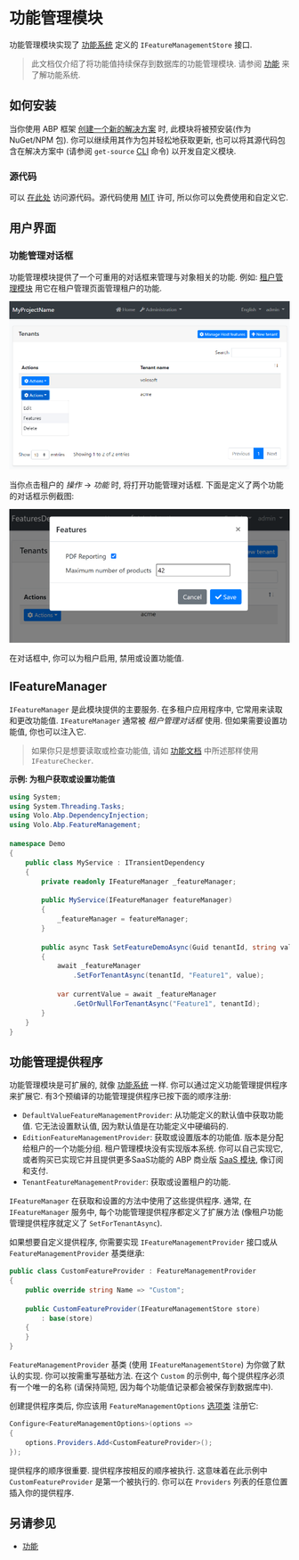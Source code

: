 # 功能管理模块

功能管理模块实现了 [功能系统](../Features.md) 定义的 `IFeatureManagementStore` 接口.

> 此文档仅介绍了将功能值持续保存到数据库的功能管理模块. 请参阅 [功能](../Features.md) 来了解功能系统.

## 如何安装

当你使用 ABP 框架 [创建一个新的解决方案](https://abp.io/get-started) 时, 此模块将被预安装(作为 NuGet/NPM 包). 你可以继续用其作为包并轻松地获取更新, 也可以将其源代码包含在解决方案中 (请参阅 `get-source` [CLI](../CLI.md) 命令) 以开发自定义模块.

### 源代码

可以 [在此处](https://github.com/abpframework/abp/tree/dev/modules/feature-management) 访问源代码。源代码使用 [MIT](https://choosealicense.com/licenses/mit/) 许可, 所以你可以免费使用和自定义它.

## 用户界面

### 功能管理对话框

功能管理模块提供了一个可重用的对话框来管理与对象相关的功能. 例如: [租户管理模块](Tenant-Management.md) 用它在租户管理页面管理租户的功能.

![features-module-opening](../images/features-module-opening.png)

当你点击租户的 *操作* -> *功能* 时, 将打开功能管理对话框. 下面是定义了两个功能的对话框示例截图:

![features-modal](../images/features-modal.png)

在对话框中, 你可以为租户启用, 禁用或设置功能值.

## IFeatureManager

`IFeatureManager` 是此模块提供的主要服务. 在多租户应用程序中, 它常用来读取和更改功能值. `IFeatureManager` 通常被 *租户管理对话框* 使用. 但如果需要设置功能值, 你也可以注入它.

> 如果你只是想要读取或检查功能值, 请如 [功能文档](../Features.md) 中所述那样使用 `IFeatureChecker`.

**示例: 为租户获取或设置功能值**

````csharp
using System;
using System.Threading.Tasks;
using Volo.Abp.DependencyInjection;
using Volo.Abp.FeatureManagement;

namespace Demo
{
    public class MyService : ITransientDependency
    {
        private readonly IFeatureManager _featureManager;

        public MyService(IFeatureManager featureManager)
        {
            _featureManager = featureManager;
        }

        public async Task SetFeatureDemoAsync(Guid tenantId, string value)
        {
            await _featureManager
                .SetForTenantAsync(tenantId, "Feature1", value);
            
            var currentValue = await _featureManager
                .GetOrNullForTenantAsync("Feature1", tenantId);
        }
    }
}
````

## 功能管理提供程序

功能管理模块是可扩展的, 就像 [功能系统](../Features.md) 一样. 你可以通过定义功能管理提供程序来扩展它. 有3个预编译的功能管理提供程序已按下面的顺序注册:

* `DefaultValueFeatureManagementProvider`: 从功能定义的默认值中获取功能值. 它无法设置默认值, 因为默认值是在功能定义中硬编码的.
* `EditionFeatureManagementProvider`: 获取或设置版本的功能值. 版本是分配给租户的一个功能分组. 租户管理模块没有实现版本系统. 你可以自己实现它, 或者购买已实现它并且提供更多SaaS功能的 ABP 商业版 [SaaS 模块](https://commercial.abp.io/modules/Volo.Saas), 像订阅和支付.
* `TenantFeatureManagementProvider`: 获取或设置租户的功能.

`IFeatureManager` 在获取和设置的方法中使用了这些提供程序. 通常, 在 `IFeatureManager` 服务中, 每个功能管理提供程序都定义了扩展方法 (像租户功能管理提供程序就定义了 `SetForTenantAsync`).

如果想要自定义提供程序, 你需要实现 `IFeatureManagementProvider` 接口或从 `FeatureManagementProvider` 基类继承:

````csharp
public class CustomFeatureProvider : FeatureManagementProvider
{
    public override string Name => "Custom";

    public CustomFeatureProvider(IFeatureManagementStore store)
        : base(store)
    {
    }
}
````

`FeatureManagementProvider` 基类 (使用 `IFeatureManagementStore`) 为你做了默认的实现. 你可以按需重写基础方法. 在这个 `Custom` 的示例中, 每个提供程序必须有一个唯一的名称 (请保持简短, 因为每个功能值记录都会被保存到数据库中).

创建提供程序类后, 你应该用 `FeatureManagementOptions` [选项类](../Options.md) 注册它:

````csharp
Configure<FeatureManagementOptions>(options =>
{
    options.Providers.Add<CustomFeatureProvider>();
});
````

提供程序的顺序很重要. 提供程序按相反的顺序被执行. 这意味着在此示例中 `CustomFeatureProvider` 是第一个被执行的. 你可以在 `Providers` 列表的任意位置插入你的提供程序.

## 另请参见

* [功能](../Features.md)
